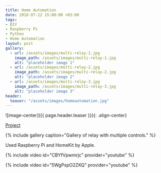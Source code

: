 ```yaml
---
title: Home Automation
date: 2018-07-22 15:00:00 +03:00
tags:
- DIY
- Raspberry Pi
- Python
- Home Automation
layout: post
gallery:
  - url: /assets/images/multi-relay-1.jpg
    image_path: /assets/images/multi-relay-1.jpg
    alt: "placeholder image 1"
  - url: /assets/images/multi-relay-2.jpg
    image_path: /assets/images/multi-relay-2.jpg
    alt: "placeholder image 2"
  - url: /assets/images/multi-relay-3.jpg
    image_path: /assets/images/multi-relay-3.jpg
    alt: "placeholder image 3"
header:
  teaser: "/assets/images/homeautomation.jpg"
---
```


![image-center]({{ page.header.teaser }}){: .align-center}

[Project](https://github.com/akarazeevprojects/HomeAutomation)

{% include gallery caption="Gallery of relay with multiple controls." %}

Used Raspberry Pi and HomeKit by Apple.

{% include video id="CBYfVpwmrjc" provider="youtube" %}

{% include video id="5WgPspO2ZKQ" provider="youtube" %}
